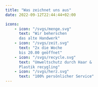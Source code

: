 ```yaml
---
title: "Was zeichnet uns aus"
date: 2022-09-12T22:44:44+02:00

icons:
    - icon: "/svgs/menge.svg"
      text: "Wir beherschen 
      das alte Handwerk"
    - icon: "/svgs/zeit.svg"
      text: "2x die Woche 
      bis 20.00 geöffnet"
    - icon: "/svgs/recycle.svg"
      text: "Umweltschutz durch Haar & 
      Plastik recygling"
    - icon: "/svgs/herz.svg"
      text: "100% persönlicher Service"
---
```

